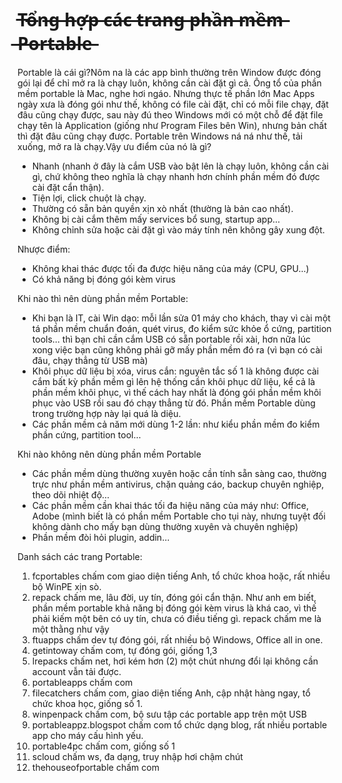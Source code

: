 # T̶ổ̶n̶g̶ ̶h̶ợ̶p̶ ̶c̶á̶c̶ ̶t̶r̶a̶n̶g̶ ̶p̶h̶ầ̶n̶ ̶m̶ề̶m̶ ̶P̶o̶r̶t̶a̶b̶l̶e̶

Portable là cái gì?Nôm na là các app bình thường trên Window được đóng gói lại để chỉ mở ra là chạy luôn, không cần cài đặt gì cả. Ông tổ của phần mềm portable là Mac, nghe hơi ngáo. Nhưng thực tế phần lớn Mac Apps ngày xưa là đóng gói như thế, không có file cài đặt, chỉ có mỗi file chạy, đặt đâu cũng chạy được, sau này đú theo Windows mới có một chỗ để đặt file chạy tên là Application (giống như Program Files bên Win), nhưng bản chất thì đặt đâu cũng chạy được. Portable trên Windows ná ná như thế, tải xuống, mở ra là chạy.Vậy ưu điểm của nó là gì?

* Nhanh (nhanh ở đây là cắm USB vào bật lên là chạy luôn, không cần cài gì, chứ không theo nghĩa là chạy nhanh hơn chính phần mềm đó được cài đặt cẩn thận).
* Tiện lợi, click chuột là chạy.
* Thường có sẵn bản quyền xịn xò nhất (thường là bản cao nhất).
* Không bị cài cắm thêm mấy services bổ sung, startup app…
* Không chỉnh sửa hoặc cài đặt gì vào máy tính nên không gây xung đột.

Nhược điểm:

* Không khai thác được tối đa được hiệu năng của máy (CPU, GPU...)
* Có khả năng bị đóng gói kèm virus

Khi nào thì nên dùng phần mềm Portable:

* Khi bạn là IT, cài Win dạo: mỗi lần sửa 01 máy cho khách, thay vì cài một tá phần mềm chuẩn đoán, quét virus, đo kiểm sức khỏe ổ cứng, partition tools… thì bạn chỉ cần cắm USB có sẵn portable rồi xài, hơn nữa lúc xong việc bạn cũng không phải gỡ mấy phần mềm đó ra (vì bạn có cài đâu, chạy thẳng từ USB mà)
* Khôi phục dữ liệu bị xóa, virus cắn: nguyên tắc số 1 là không được cài cắm bất kỳ phần mềm gì lên hệ thống cần khôi phục dữ liệu, kể cả là phần mềm khôi phục, vì thế cách hay nhất là đóng gói phần mềm khôi phục vào USB rồi sau đó chạy thẳng từ đó. Phần mềm Portable dùng trong trường hợp này lại quá là diệu.
* Các phần mềm cả năm mới dùng 1-2 lần: như kiểu phần mềm đo kiểm phần cứng, partition tool…

Khi nào không nên dùng phần mềm Portable

* Các phần mềm dùng thường xuyên hoặc cần tính sẵn sàng cao, thường trực như phần mềm antivirus, chặn quảng cáo, backup chuyên nghiệp, theo dõi nhiệt độ…
* Các phần mềm cần khai thác tối đa hiệu năng của máy như: Office, Adobe (mình biết là có phần mềm Portable cho tụi này, nhưng tuyệt đối không dành cho mấy bạn dùng thường xuyên và chuyên nghiệp)
* Phần mềm đòi hỏi plugin, addin…

Danh sách các trang Portable:

1. fcportables chấm com giao diện tiếng Anh, tổ chức khoa hoặc, rất nhiều bộ WinPE xịn sò.
2. repack chấm me, lâu đời, uy tín, đóng gói cẩn thận. Như anh em biết, phần mềm portable khả năng bị đóng gói kèm virus là khá cao, vì thế phải kiếm một bên có uy tín, chưa có điều tiếng gì. repack chấm me là một thằng như vậy
3. ftuapps chấm dev tự đóng gói, rất nhiều bộ Windows, Office all in one.
4. getintoway chấm com, tự đóng gói, giống 1,3
5. lrepacks chấm net, hơi kém hơn (2) một chút nhưng đổi lại không cần account vẫn tải được.
6. portableapps chấm com
7. filecatchers chấm com, giao diện tiếng Anh, cập nhật hàng ngay, tổ chức khoa học, giống số 1.
8. winpenpack chấm com, bộ sưu tập các portable app trên một USB
9. portableappz.blogspot chấm com tổ chức dạng blog, rất nhiều portable app cho máy cấu hình yếu.
10. portable4pc chấm com, giống số 1
11. scloud chấm ws, đa dạng, truy nhập hơi chậm chút
12. thehouseofportable chấm com
